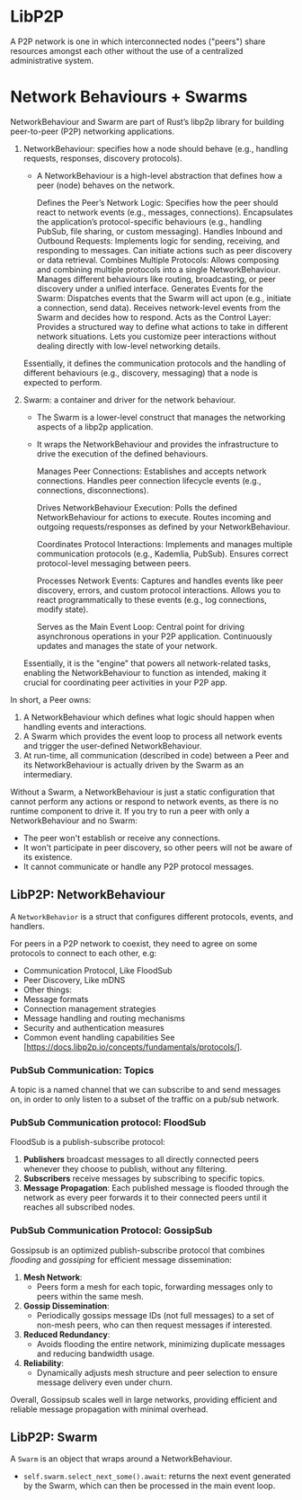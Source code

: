 # LibP2P

A P2P network is one in which interconnected nodes ("peers") share resources amongst each other without the use of a centralized administrative system.

# Network Behaviours + Swarms

NetworkBehaviour and Swarm are part of Rust’s libp2p library for building peer-to-peer (P2P) networking applications.

1. NetworkBehaviour: specifies how a node should behave (e.g., handling requests, responses, discovery protocols).

   - A NetworkBehaviour is a high-level abstraction that defines how a peer (node) behaves on the network.

      Defines the Peer’s Network Logic:
         Specifies how the peer should react to network events (e.g., messages, connections).
         Encapsulates the application’s protocol-specific behaviours (e.g., handling PubSub, file sharing, or custom messaging).
      Handles Inbound and Outbound Requests:
         Implements logic for sending, receiving, and responding to messages.
         Can initiate actions such as peer discovery or data retrieval.
      Combines Multiple Protocols:
         Allows composing and combining multiple protocols into a single NetworkBehaviour.
         Manages different behaviours like routing, broadcasting, or peer discovery under a unified interface.
      Generates Events for the Swarm:
         Dispatches events that the Swarm will act upon (e.g., initiate a connection, send data).
         Receives network-level events from the Swarm and decides how to respond.
      Acts as the Control Layer:
         Provides a structured way to define what actions to take in different network situations.
         Lets you customize peer interactions without dealing directly with low-level networking details.

   Essentially, it defines the communication protocols and the handling of different behaviours (e.g., discovery, messaging) that a node is expected to perform.

2. Swarm: a container and driver for the network behaviour.

   - The Swarm is a lower-level construct that manages the networking aspects of a libp2p application.
   - It wraps the NetworkBehaviour and provides the infrastructure to drive the execution of the defined behaviours.

      Manages Peer Connections:
         Establishes and accepts network connections.
         Handles peer connection lifecycle events (e.g., connections, disconnections).

      Drives NetworkBehaviour Execution:
         Polls the defined NetworkBehaviour for actions to execute.
         Routes incoming and outgoing requests/responses as defined by your NetworkBehaviour.

      Coordinates Protocol Interactions:
         Implements and manages multiple communication protocols (e.g., Kademlia, PubSub).
         Ensures correct protocol-level messaging between peers.

      Processes Network Events:
         Captures and handles events like peer discovery, errors, and custom protocol interactions.
         Allows you to react programmatically to these events (e.g., log connections, modify state).

      Serves as the Main Event Loop:
         Central point for driving asynchronous operations in your P2P application.
         Continuously updates and manages the state of your network.

   Essentially, it is the "engine" that powers all network-related tasks, enabling the NetworkBehaviour to function as intended, making it crucial for coordinating peer activities in your P2P app.

In short, a Peer owns:
   1. A NetworkBehaviour which defines what logic should happen when handling events and interactions.
   2. A Swarm which provides the event loop to process all network events and trigger the user-defined NetworkBehaviour.
   3. At run-time, all communication (described in code) between a Peer and its NetworkBehaviour is actually driven by the Swarm as an intermediary.

Without a Swarm, a NetworkBehaviour is just a static configuration that cannot perform any actions or respond to network events, as there is no runtime component to drive it. If you try to run a peer with only a NetworkBehaviour and no Swarm:
   - The peer won't establish or receive any connections.
   - It won't participate in peer discovery, so other peers will not be aware of its existence.
   - It cannot communicate or handle any P2P protocol messages.

## LibP2P: NetworkBehaviour

A `NetworkBehavior` is a struct that configures different protocols, events, and handlers.

For peers in a P2P network to coexist, they need to agree on some protocols to connect to each other, e.g:
 - Communication Protocol, Like FloodSub
 - Peer Discovery, Like mDNS
 - Other things:
  - Message formats
  - Connection management strategies
  - Message handling and routing mechanisms
  - Security and authentication measures
  - Common event handling capabilities
See [https://docs.libp2p.io/concepts/fundamentals/protocols/].


### PubSub Communication: Topics
A topic is a named channel that we can subscribe to and send messages on, in order to only listen to a subset of the traffic on a pub/sub network.


### PubSub Communication protocol: FloodSub

FloodSub is a publish-subscribe protocol:
1. **Publishers** broadcast messages to all directly connected peers whenever they choose to publish, without any filtering.
2. **Subscribers** receive messages by subscribing to specific topics.
3. **Message Propagation**: Each published message is flooded through the network as every peer forwards it to their connected peers until it reaches all subscribed nodes.

### PubSub Communication Protocol: GossipSub

Gossipsub is an optimized publish-subscribe protocol that combines *flooding* and *gossiping* for efficient message dissemination:
1. **Mesh Network**:
   - Peers form a mesh for each topic, forwarding messages only to peers within the same mesh.
2. **Gossip Dissemination**:
   - Periodically gossips message IDs (not full messages) to a set of non-mesh peers, who can then request messages if interested.
3. **Reduced Redundancy**:
   - Avoids flooding the entire network, minimizing duplicate messages and reducing bandwidth usage.
4. **Reliability**:
   - Dynamically adjusts mesh structure and peer selection to ensure message delivery even under churn.

Overall, Gossipsub scales well in large networks, providing efficient and reliable message propagation with minimal overhead.

## LibP2P: Swarm

A `Swarm` is an object that wraps around a NetworkBehaviour.

- `self.swarm.select_next_some().await`: returns the next event generated by the Swarm, which can then be processed in the main event loop.